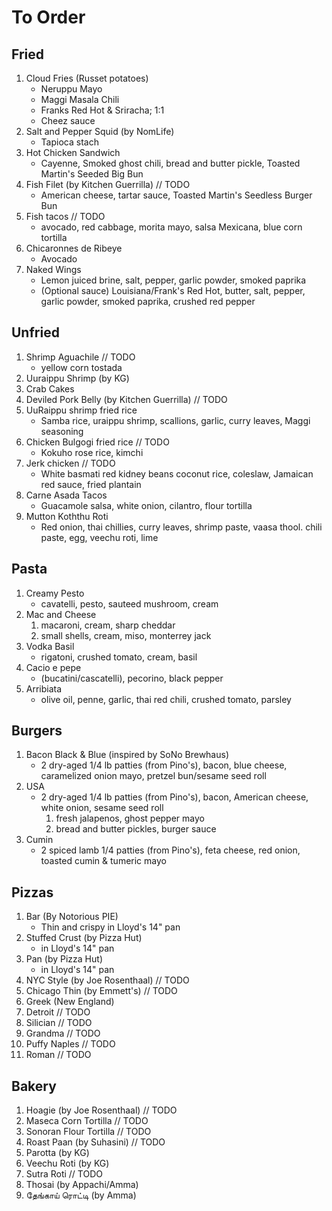 # To Order
## Fried
1. Cloud Fries (Russet potatoes)
    * Neruppu Mayo
    * Maggi Masala Chili
    * Franks Red Hot & Sriracha; 1:1
    * Cheez sauce
1. Salt and Pepper Squid (by NomLife)
    * Tapioca stach
1. Hot Chicken Sandwich
    * Cayenne, Smoked ghost chili, bread and butter pickle, Toasted Martin's Seeded Big Bun
1. Fish Filet (by Kitchen Guerrilla) // TODO
    * American cheese, tartar sauce, Toasted Martin's Seedless Burger Bun
1. Fish tacos // TODO
    * avocado, red cabbage, morita mayo, salsa Mexicana, blue corn tortilla
1. Chicaronnes de Ribeye
    * Avocado
1. Naked Wings
    * Lemon juiced brine, salt, pepper, garlic powder, smoked paprika
    * (Optional sauce) Louisiana/Frank's Red Hot, butter, salt, pepper, garlic powder, smoked paprika, crushed red pepper

## Unfried
1. Shrimp Aguachile // TODO
    * yellow corn tostada
1. Uuraippu Shrimp (by KG)
1. Crab Cakes
1. Deviled Pork Belly (by Kitchen Guerrilla) // TODO
1. UuRaippu shrimp fried rice
    * Samba rice, uraippu shrimp, scallions, garlic, curry leaves, Maggi seasoning
1. Chicken Bulgogi fried rice // TODO
    * Kokuho rose rice, kimchi
1. Jerk chicken // TODO
    * White basmati red kidney beans coconut rice, coleslaw, Jamaican red sauce, fried plantain
1. Carne Asada Tacos
    * Guacamole salsa, white onion, cilantro, flour tortilla
1. Mutton Koththu Roti
    * Red onion, thai chillies, curry leaves, shrimp paste, vaasa thool. chili paste, egg, veechu roti, lime

## Pasta
1. Creamy Pesto
    * cavatelli, pesto, sauteed mushroom, cream
1. Mac and Cheese
    1. macaroni, cream, sharp cheddar
    2. small shells, cream, miso, monterrey jack
1. Vodka Basil
    * rigatoni, crushed tomato, cream, basil
1. Cacio e pepe
    * (bucatini/cascatelli), pecorino, black pepper
1. Arribiata
    * olive oil, penne, garlic, thai red chili, crushed tomato, parsley

## Burgers
1. Bacon Black & Blue (inspired by SoNo Brewhaus)
    * 2 dry-aged 1/4 lb patties (from Pino's), bacon, blue cheese, caramelized onion mayo, pretzel bun/sesame seed roll
1. USA
    * 2 dry-aged 1/4 lb patties (from Pino's), bacon, American cheese, white onion, sesame seed roll
        1. fresh jalapenos, ghost pepper mayo
        1. bread and butter pickles, burger sauce
1. Cumin
    * 2 spiced lamb 1/4 patties (from Pino's), feta cheese, red onion, toasted cumin & tumeric mayo

## Pizzas
1. Bar (By Notorious PIE)
    * Thin and crispy in Lloyd's 14" pan
1. Stuffed Crust (by Pizza Hut)
    * in Lloyd's 14" pan
1. Pan (by Pizza Hut)
    * in Lloyd's 14" pan
1. NYC Style (by Joe Rosenthaal) // TODO
1. Chicago Thin (by Emmett's) // TODO
1. Greek (New England)
1. Detroit // TODO
1. Silician // TODO
1. Grandma // TODO
1. Puffy Naples // TODO
1. Roman // TODO

## Bakery
1. Hoagie (by Joe Rosenthaal) // TODO
1. Maseca Corn Tortilla // TODO
1. Sonoran Flour Tortilla // TODO
1. Roast Paan (by Suhasini) // TODO
1. Parotta (by KG)
1. Veechu Roti (by KG)
1. Sutra Roti // TODO
1. Thosai (by Appachi/Amma)
1. தேங்காய் ரொட்டி (by Amma)

